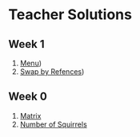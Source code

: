 # Teacher Solutions
## Week 1
1. [Menu](https://replit.com/@jmort1021/pagesjava#src/Menu.java))
2. [Swap by Refences](https://replit.com/@jmort1021/pagesjava#src/IntByReference.java))


## Week 0
1. [Matrix](https://replit.com/@jmort1021/pagesjava#src/Matrix.java)
2. [Number of Squirrels](https://replit.com/@jmort1021/pagesjava#src/Number.java)
